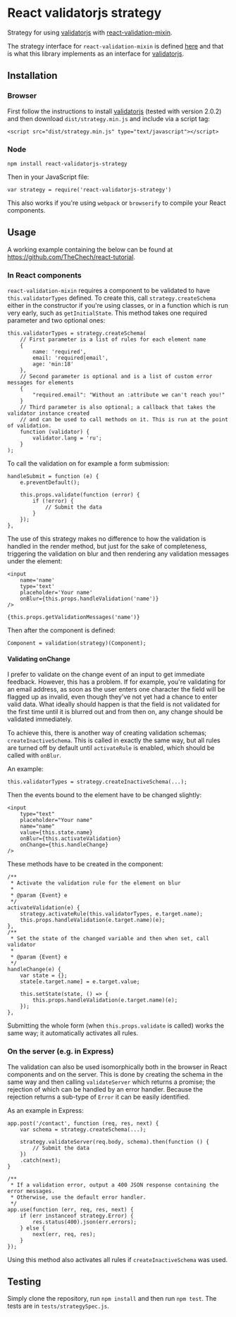 # React validatorjs strategy

Strategy for using [validatorjs](https://github.com/skaterdav85/validatorjs) with [react-validation-mixin](https://github.com/jurassix/react-validation-mixin).

The strategy interface for `react-validation-mixin` is defined [here](https://jurassix.gitbooks.io/docs-react-validation-mixin/content/overview/strategies.html) and that is what this library implements as an interface for  [validatorjs](https://github.com/skaterdav85/validatorjs).
 
## Installation
 
### Browser

First follow the instructions to install [validatorjs](https://github.com/skaterdav85/validatorjs) (tested with version 2.0.2) and then download `dist/strategy.min.js` and include via a script tag:

    <script src="dist/strategy.min.js" type="text/javascript"></script>
    
### Node

    npm install react-validatorjs-strategy

Then in your JavaScript file:

    var strategy = require('react-validatorjs-strategy')
    
This also works if you're using `webpack` or `browserify` to compile your React components.
    
## Usage

A working example containing the below can be found at <https://github.com/TheChech/react-tutorial>.

### In React components

`react-validation-mixin` requires a component to be validated to have `this.validatorTypes` defined. To create this, call `strategy.createSchema` either in the constructor if you're using classes, or in a function which is run very early, such as `getInitialState`. This method takes one required parameter and two optional ones:

    this.validatorTypes = strategy.createSchema(
        // First parameter is a list of rules for each element name
        {
            name: 'required',
            email: 'required|email',
            age: 'min:18'
        },
        // Second parameter is optional and is a list of custom error messages for elements
        {
            "required.email": "Without an :attribute we can't reach you!"
        }
        // Third parameter is also optional; a callback that takes the validator instance created
        // and can be used to call methods on it. This is run at the point of validation.
        function (validator) {
            validator.lang = 'ru';
        }
    );
    
To call the validation on for example a form submission:

    handleSubmit = function (e) {
        e.preventDefault();

        this.props.validate(function (error) {
            if (!error) {
                // Submit the data
            }
        });
    },
    
The use of this strategy makes no difference to how the validation is handled in the render method, but just for the sake of completeness, triggering the validation on blur and then rendering any validation messages under the element:

    <input
        name='name'
        type='text'
        placeholder='Your name'
        onBlur={this.props.handleValidation('name')}
    />
    
    {this.props.getValidationMessages('name')}
    
Then after the component is defined:

    Component = validation(strategy)(Component);
    
#### Validating onChange

I prefer to validate on the change event of an input to get immediate feedback. However, this has a problem. If for example, you're validating for an email address, as soon as the user enters one character the field will be flagged up as invalid, even though they've not yet had a chance to enter valid data. What ideally should happen is that the field is not validated for the first time until it is blurred out and from then on, any change should be validated immediately.

To achieve this, there is another way of creating validation schemas; `createInactiveSchema`. This is called in exactly the same way, but all rules are turned off by default until `activateRule` is enabled, which should be called with `onBlur`.

An example:

    this.validatorTypes = strategy.createInactiveSchema(...);
    
Then the events bound to the element have to be changed slightly:

    <input
        type="text"
        placeholder="Your name"
        name="name"
        value={this.state.name}
        onBlur={this.activateValidation}
        onChange={this.handleChange}
    />
    
These methods have to be created in the component:

    /**
     * Activate the validation rule for the element on blur
     *
     * @param {Event} e
     */
    activateValidation(e) {
        strategy.activateRule(this.validatorTypes, e.target.name);
        this.props.handleValidation(e.target.name)(e);
    },
    /**
     * Set the state of the changed variable and then when set, call validator
     *
     * @param {Event} e
     */
    handleChange(e) {
        var state = {};
        state[e.target.name] = e.target.value;

        this.setState(state, () => {
            this.props.handleValidation(e.target.name)(e);
        });
    },
    
Submitting the whole form (when `this.props.validate` is called) works the same way; it automatically activates all rules.
    
### On the server (e.g. in Express)

The validation can also be used isomorphically both in the browser in React components and on the server. This is done by creating the schema in the same way and then calling `validateServer` which returns a promise; the rejection of which can be handled by an error handler. Because the rejection returns a sub-type of `Error` it can be easily identified.
 
As an example in Express:

    app.post('/contact', function (req, res, next) {
        var schema = strategy.createSchema(...);
        
        strategy.validateServer(req.body, schema).then(function () {
            // Submit the data
        })
        .catch(next);
    }
    
    /**
     * If a validation error, output a 400 JSON response containing the error messages.
     * Otherwise, use the default error handler.
     */
    app.use(function (err, req, res, next) {
        if (err instanceof strategy.Error) {
            res.status(400).json(err.errors);
        } else {
            next(err, req, res);
        }
    });
    
Using this method also activates all rules if `createInactiveSchema` was used.

## Testing

Simply clone the repository, run `npm install` and then run `npm test`. The tests are in `tests/strategySpec.js`.